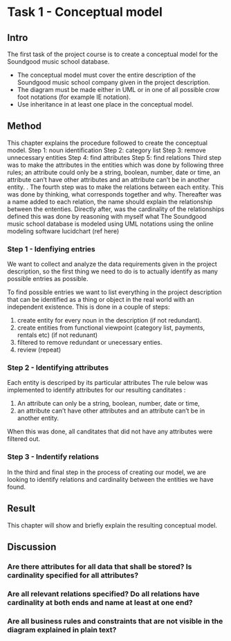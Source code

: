 # Task 1 - Conceptual model
## Intro
The first task of the project course is to create a conceptual model for the Soundgood music school database.
- The conceptual model must cover the entire description of the Soundgood music school company given in the project description. 
- The diagram must be made either in UML or in one of all possible crow foot notations (for example IE notation). 
- Use inheritance in at least one place in the conceptual model.


## Method
This chapter explains the procedure followed to create the conceptual model.
Step 1: noun identification
Step 2: category list
Step 3: remove unnecessary entities
Step 4: find attributes
Step 5: find relations
Third
step was to make the attributes in the entities which was done by following three rules; an
attribute could only be a string, boolean, number, date or time, an attribute can’t have other
attributes and an attribute can’t be in another entity. 
. The fourth step was to make the relations between each entity. This
was done by thinking, what corresponds together and why. Thereafter was a name added to
each relation, the name should explain the relationship between the ententies. Directly after,
was the cardinality of the relationships defined this was done by reasoning with myself what
The Soundgood music school database is modeled using UML notations using the online modeling software lucidchart (ref here)

### Step 1 - Idenfiying entries
We want to collect and analyze the data requirements given in the project description, so the first thing we need to do is to 
actually identify as many possible entries as possible.

To find possible entries we want to list everything in the project description that can be identified as a thing or object in the real world with an independent existence.
This is done in a couple of steps:
1. create entity for every noun in the description  (if not redundant).
2. create entities from functional viewpoint (category list, payments, rentals etc) (if not redunant)
3. filtered to remove redundant or unecessary enties.
4. review (repeat)

### Step 2 - Identifying attributes
Each entity is descriped by its particular attributes
The rule below was implemented to identify attributes for our resulting canditates : 
1. An attribute can only be a string, boolean, number, date or time,
3. an attribute can’t have other attributes and an attribute can’t be in another entity.

When this was done, all canditates that did not have any attributes were filtered out.

### Step 3 - Indentify relations
In the third and final step in the process of creating our model, we are looking to identify relations and cardinality between the entities we have found.


## Result
This chapter will show and briefly explain the resulting conceptual model.

## Discussion

### Are there attributes for all data that shall be stored? Is cardinality specified for all attributes?

### Are all relevant relations specified? Do all relations have cardinality at both ends and name at least at one end?

### Are all business rules and constraints that are not visible in the diagram explained in plain text?
